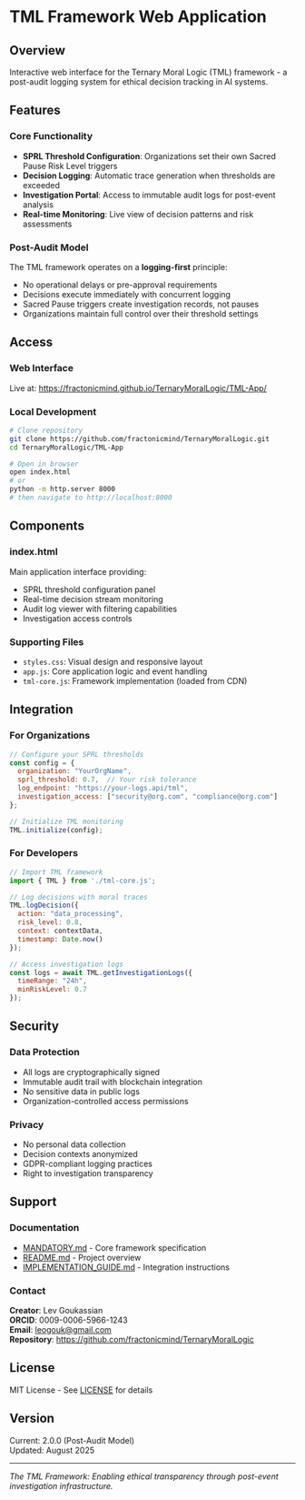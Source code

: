 # TML Framework Web Application

## Overview
Interactive web interface for the Ternary Moral Logic (TML) framework - a post-audit logging system for ethical decision tracking in AI systems.

## Features

### Core Functionality
- **SPRL Threshold Configuration**: Organizations set their own Sacred Pause Risk Level triggers
- **Decision Logging**: Automatic trace generation when thresholds are exceeded
- **Investigation Portal**: Access to immutable audit logs for post-event analysis
- **Real-time Monitoring**: Live view of decision patterns and risk assessments

### Post-Audit Model
The TML framework operates on a **logging-first** principle:
- No operational delays or pre-approval requirements
- Decisions execute immediately with concurrent logging
- Sacred Pause triggers create investigation records, not pauses
- Organizations maintain full control over their threshold settings

## Access

### Web Interface
Live at: https://fractonicmind.github.io/TernaryMoralLogic/TML-App/

### Local Development
```bash
# Clone repository
git clone https://github.com/fractonicmind/TernaryMoralLogic.git
cd TernaryMoralLogic/TML-App

# Open in browser
open index.html
# or
python -m http.server 8000
# then navigate to http://localhost:8000
```

## Components

### index.html
Main application interface providing:
- SPRL threshold configuration panel
- Real-time decision stream monitoring
- Audit log viewer with filtering capabilities
- Investigation access controls

### Supporting Files
- `styles.css`: Visual design and responsive layout
- `app.js`: Core application logic and event handling
- `tml-core.js`: Framework implementation (loaded from CDN)

## Integration

### For Organizations
```javascript
// Configure your SPRL thresholds
const config = {
  organization: "YourOrgName",
  sprl_threshold: 0.7,  // Your risk tolerance
  log_endpoint: "https://your-logs.api/tml",
  investigation_access: ["security@org.com", "compliance@org.com"]
};

// Initialize TML monitoring
TML.initialize(config);
```

### For Developers
```javascript
// Import TML framework
import { TML } from './tml-core.js';

// Log decisions with moral traces
TML.logDecision({
  action: "data_processing",
  risk_level: 0.8,
  context: contextData,
  timestamp: Date.now()
});

// Access investigation logs
const logs = await TML.getInvestigationLogs({
  timeRange: "24h",
  minRiskLevel: 0.7
});
```

## Security

### Data Protection
- All logs are cryptographically signed
- Immutable audit trail with blockchain integration
- No sensitive data in public logs
- Organization-controlled access permissions

### Privacy
- No personal data collection
- Decision contexts anonymized
- GDPR-compliant logging practices
- Right to investigation transparency

## Support

### Documentation
- [MANDATORY.md](../MANDATORY.md) - Core framework specification
- [README.md](../README.md) - Project overview
- [IMPLEMENTATION_GUIDE.md](../IMPLEMENTATION_GUIDE.md) - Integration instructions

### Contact
**Creator**: Lev Goukassian   
**ORCID**: 0009-0006-5966-1243  
**Email**: leogouk@gmail.com  
**Repository**: https://github.com/fractonicmind/TernaryMoralLogic

## License
MIT License - See [LICENSE](../LICENSE) for details

## Version
Current: 2.0.0 (Post-Audit Model)  
Updated: August 2025

---

*The TML Framework: Enabling ethical transparency through post-event investigation infrastructure.*
